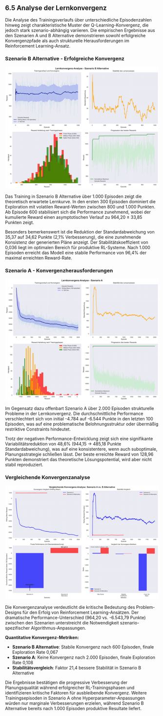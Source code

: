## 6.5 Analyse der Lernkonvergenz

Die Analyse des Trainingsverlaufs über unterschiedliche Episodenzahlen hinweg zeigt charakteristische Muster der Q-Learning-Konvergenz, die jedoch stark szenario-abhängig variieren. Die empirischen Ergebnisse aus den Szenarien A und B Alternative demonstrieren sowohl erfolgreiche Konvergenzpfade als auch strukturelle Herausforderungen im Reinforcement Learning-Ansatz.

### Szenario B Alternative - Erfolgreiche Konvergenz

![Konvergenz Szenario B Alternative](convergence_szenario_b_alternative.png)

Das Training in Szenario B Alternative über 1.000 Episoden zeigt die theoretisch erwartete Lernkurve. In den ersten 300 Episoden dominiert die Exploration mit volatilen Reward-Werten zwischen 800 und 1.000 Punkten. Ab Episode 600 stabilisiert sich die Performance zunehmend, wobei der kumulierte Reward einen asymptotischen Verlauf zu 964,20 ± 33,85 Punkten zeigt.

Besonders bemerkenswert ist die Reduktion der Standardabweichung von 35,37 auf 34,62 Punkte (2,1% Verbesserung), die eine zunehmende Konsistenz der generierten Pläne anzeigt. Der Stabilitätskoeffizient von 0,036 liegt im optimalen Bereich für produktive RL-Systeme. Nach 1.000 Episoden erreicht das Modell eine stabile Performance von 96,4% der maximal erreichten Reward-Rate.

### Szenario A - Konvergenzherausforderungen

![Konvergenz Szenario A](convergence_szenario_a.png)

Im Gegensatz dazu offenbart Szenario A über 2.000 Episoden strukturelle Probleme in der Lernkonvergenz. Die durchschnittliche Performance verschlechtert sich von initial -4.784 auf -6.544 Punkte in den letzten 100 Episoden, was auf eine problematische Belohnungsstruktur oder übermäßig restriktive Constraints hindeutet.

Trotz der negativen Performance-Entwicklung zeigt sich eine signifikante Variabilitätsreduktion von 48,6% (944,15 → 485,18 Punkte Standardabweichung), was auf eine konsistentere, wenn auch suboptimale, Planungsstrategie schließen lässt. Der beste erreichte Reward von 128,96 Punkten demonstriert das theoretische Lösungspotential, wird aber nicht stabil reproduziert.

### Vergleichende Konvergenzanalyse

![Vergleich beider Szenarien](convergence_comparison.png)

Die Konvergenzanalyse verdeutlicht die kritische Bedeutung des Problem-Designs für den Erfolg von Reinforcement Learning-Ansätzen. Der dramatische Performance-Unterschied (964,20 vs. -6.543,79 Punkte) zwischen den Szenarien unterstreicht die Notwendigkeit szenario-spezifischer Algorithmus-Anpassungen.

**Quantitative Konvergenz-Metriken:**
- **Szenario B Alternative**: Stabile Konvergenz nach 600 Episoden, finale Exploration Rate 0,067
- **Szenario A**: Keine Konvergenz nach 2.000 Episoden, finale Exploration Rate 0,108
- **Stabilitätsvergleich**: Faktor 21,4 bessere Stabilität in Szenario B Alternative

Die Ergebnisse bestätigen die progressive Verbesserung der Planungsqualität während erfolgreicher RL-Trainingsphasen und identifizieren kritische Faktoren für ausbleibende Konvergenz. Weitere Trainingsepisoden in Szenario A ohne Hyperparameter-Anpassungen würden nur marginale Verbesserungen erzielen, während Szenario B Alternative bereits nach 1.000 Episoden produktive Resultate liefert.